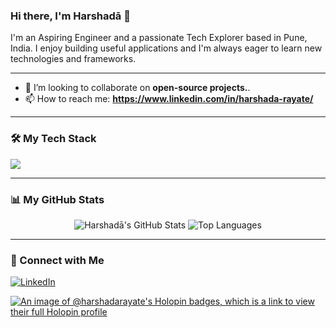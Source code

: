 ### Hi there, I'm Harshadā 👋

I'm an Aspiring Engineer and a passionate Tech Explorer based in Pune, India. I enjoy building useful applications and I'm always eager to learn new technologies and frameworks.

---

- 👯 I’m looking to collaborate on **open-source projects.**.
- 📫 How to reach me: **https://www.linkedin.com/in/harshada-rayate/**

---

### 🛠️ My Tech Stack

<p align="left">
  <a href="https://skillicons.dev">
    <img src="https://skillicons.dev/icons?i=js,html,css,react,nodejs,mongodb,python,java,git,github,vscode&perline=6" />
  </a>
</p>

---

### 📊 My GitHub Stats

<p align="center">
  <img src="https://github-readme-stats.vercel.app/api?username=harshadarayate&show_icons=true&theme=radical&hide_border=true&count_private=true" alt="Harshadā's GitHub Stats" />
  <img src="https://github-readme-stats.vercel.app/api/top-langs/?username=harshadarayate&layout=compact&theme=radical&hide_border=true" alt="Top Languages" />
</p>

---

### 🤝 Connect with Me

<p align="left">
<a href="https://www.linkedin.com/in/harshadarayate" target="_blank"><img src="https://img.shields.io/badge/LinkedIn-%230077B5.svg?&style=for-the-badge&logo=linkedin&logoColor=white" alt="LinkedIn"></a>
</p>

[![An image of @harshadarayate's Holopin badges, which is a link to view their full Holopin profile](https://holopin.me/harshadarayate)](https://holopin.io/@harshadarayate)
